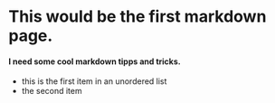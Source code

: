 # This would be the first markdown page.
#### I need some cool markdown tipps and tricks.
* this is the first item in an unordered list
* the second item
